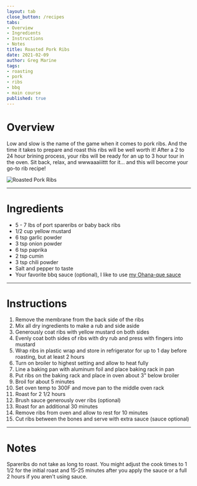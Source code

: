 ```yaml
---
layout: tab
close_button: /recipes
tabs:
- Overview
- Ingredients
- Instructions
- Notes
title: Roasted Pork Ribs
date: 2021-02-09
author: Greg Marine
tags: 
- roasting
- pork
- ribs
- bbq
- main course
published: true
---
```


# Overview

Low and slow is the name of the game when it comes to pork ribs. And the time it takes to prepare and roast this ribs will be well worth it! After a 2 to 24 hour brining process, your ribs will be ready for an up to 3 hour tour in the oven. Sit back, relax, and wwwaaaiiittt for it... and this will become your go-to rib recipe!

![Roasted Pork Ribs](/assets/img/collections/recipes/roasted-pork-ribs/roasted-pork-ribs.jpg "Roasted Pork Ribs")

<!--more-->

---

# Ingredients

- 5 - 7 lbs of port spareribs or baby back ribs
- 1/2 cup yellow mustard
- 6 tsp garlic powder
- 3 tsp onion powder
- 6 tsp paprika
- 2 tsp cumin
- 3 tsp chili powder
- Salt and pepper to taste
- Your favorite bbq sauce (optional), I like to use [my Ohana-que sauce](/recipes/ohana-que-wing-sauce)

---

# Instructions

1. Remove the membrane from the back side of the ribs
2. Mix all dry ingredients to make a rub and side aside
3. Generously coat ribs with yellow mustard on both sides
4. Evenly coat both sides of ribs with dry rub and press with fingers into mustard
5. Wrap ribs in plastic wrap and store in refrigerator for up to 1 day before roasting, but at least 2 hours
6. Turn on broiler to highest setting and allow to heat fully
7. Line a baking pan with aluminum foil and place baking rack in pan
8. Put ribs on the baking rack and place in oven about 3" below broiler
9. Broil for about 5 minutes
10. Set oven temp to 300F and move pan to the middle oven rack
11. Roast for 2 1/2 hours
12. Brush sauce generously over ribs (optional)
13. Roast for an additional 30 minutes
14. Remove ribs from oven and allow to rest for 10 minutes
15. Cut ribs between the bones and serve with extra sauce (sauce optional)

---

# Notes

Spareribs do not take as long to roast. You might adjust the cook times to 1 1/2 for the initial roast and 15-25 minutes after you apply the sauce or a full 2 hours if you aren't using sauce.